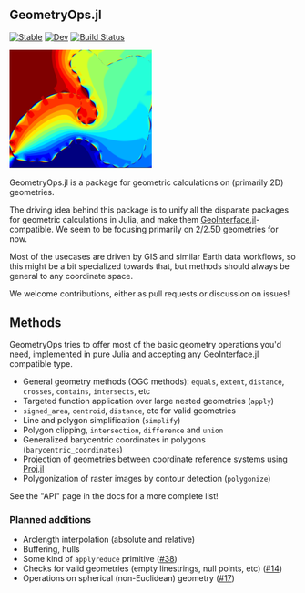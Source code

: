 ## GeometryOps.jl


[![Stable](https://img.shields.io/badge/docs-stable-blue.svg)](https://asinghvi17.github.io/GeometryOps.jl/stable/)
[![Dev](https://img.shields.io/badge/docs-dev-blue.svg)](https://asinghvi17.github.io/GeometryOps.jl/dev/)
[![Build Status](https://github.com/asinghvi17/GeometryOps.jl/actions/workflows/CI.yml/badge.svg?branch=main)](https://github.com/asinghvi17/GeometryOps.jl/actions/workflows/CI.yml?query=branch%3Amain)

<img src="docs/src/assets/logo.png" alt="GeometryOps logo" width="250">

GeometryOps.jl is a package for geometric calculations on (primarily 2D) geometries.

The driving idea behind this package is to unify all the disparate packages for geometric calculations in Julia, and make them [GeoInterface.jl](https://github.com/JuliaGeo/GeoInterface.jl)-compatible. We seem to be focusing primarily on 2/2.5D geometries for now.

Most of the usecases are driven by GIS and similar Earth data workflows, so this might be a bit specialized towards that, but methods should always be general to any coordinate space.

We welcome contributions, either as pull requests or discussion on issues!

## Methods 

GeometryOps tries to offer most of the basic geometry operations you'd need, implemented in pure Julia and accepting any GeoInterface.jl compatible type.

- General geometry methods (OGC methods): `equals`, `extent`, `distance`, `crosses`, `contains`, `intersects`, etc
- Targeted function application over large nested geometries (`apply`)
- `signed_area`, `centroid`, `distance`, etc for valid geometries
- Line and polygon simplification (`simplify`)
- Polygon clipping, `intersection`, `difference` and `union`
- Generalized barycentric coordinates in polygons (`barycentric_coordinates`)
- Projection of geometries between coordinate reference systems using [Proj.jl](https://github.com/JuliaGeo/Proj.jl)
- Polygonization of raster images by contour detection (`polygonize`)

See the "API" page in the docs for a more complete list!

### Planned additions

- Arclength interpolation (absolute and relative)
- Buffering, hulls 
- Some kind of `applyreduce` primitive ([#38](https://github.com/asinghvi17/GeometryOps.jl/issues/38))
- Checks for valid geometries (empty linestrings, null points, etc) ([#14](https://github.com/asinghvi17/GeometryOps.jl/issues/14))
- Operations on spherical (non-Euclidean) geometry ([#17](https://github.com/asinghvi17/GeometryOps.jl/issues/17))